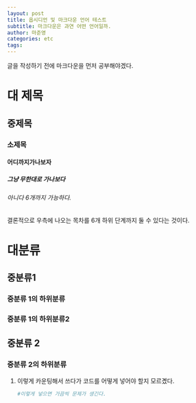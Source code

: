 ```yaml
---
layout: post
title: 옵시디언 및 마크다운 언어 테스트
subtitle: 마크다운은 과연 어떤 언어일까.
author: 마준영
categories: etc
tags:
---
```

글을 작성하기 전에 마크다운을 먼저 공부해야겠다.
# 대 제목
## 중제목
### 소제목
#### 어디까지가나보자
##### 그냥 무한대로 가나보다
###### 아니다 6개까지 가능하다.

결론적으로 우측에 나오는 목차를 6개 하위 단계까지 둘 수 있다는 것이다.

# 대분류
## 중분류1
### 중분류 1의 하위분류
### 중분류 1의 하위분류2
## 중분류 2
### 중분류 2의 하위분류

1. 이렇게 카운팅해서 쓰다가 코드를 어떻게 넣어야 할지 모르곘다.
   ```python
   #이렇게 넣으면 가끔씩 문제가 생긴다.
```
